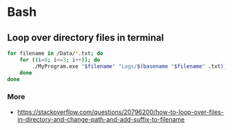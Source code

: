 # Bash
## Loop over directory files in terminal
```bash
for filename in /Data/*.txt; do
    for ((i=0; i<=3; i++)); do
        ./MyProgram.exe "$filename" "Logs/$(basename "$filename" .txt)_Log$i.txt"
    done
done
```
### More
- https://stackoverflow.com/questions/20796200/how-to-loop-over-files-in-directory-and-change-path-and-add-suffix-to-filename
